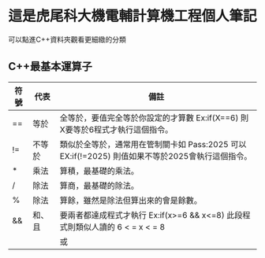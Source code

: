 # 這是虎尾科大機電輔計算機工程個人筆記
可以點進C++資料夾觀看更細緻的分類
## C++最基本運算子
|符號|代表|備註|
|---|---|---|
|==|等於|全等於，要值完全等於你設定的才算數 Ex:if(X==6) 則X要等於6程式才執行這個指令。|
|!=|不等於|類似於全等於，通常用在管制關卡如 Pass:2025 可以 EX:if(!=2025) 則值如果不等於2025會執行這個指令。|
|*|乘法|算積，最基礎的乘法。|
|/|除法|算商，最基礎的除法。|
|%|除法|算餘，雖然是除法但算出來的會是餘數。|
|&&|和、且|要兩者都達成程式才執行 Ex:if(x>=6 && x<=8) 此段程式則類似人讀的 6 < = x < = 8|
| | |或|其中一種達成程式就執行 Ex:if(x==1 || x==2) 此段程式就是表示 如果 x=1 or x=2 程式就會執行|
